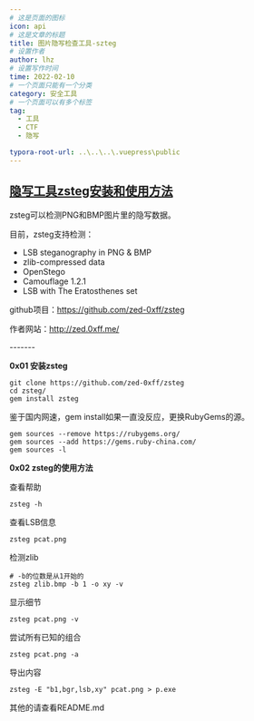 ```yaml
---
# 这是页面的图标
icon: api
# 这是文章的标题
title: 图片隐写检查工具-szteg
# 设置作者
author: lhz
# 设置写作时间
time: 2022-02-10
# 一个页面只能有一个分类
category: 安全工具
# 一个页面可以有多个标签
tag:
  - 工具
  - CTF
  - 隐写

typora-root-url: ..\..\..\.vuepress\public
---
```


## [隐写工具zsteg安装和使用方法](https://www.cnblogs.com/pcat/p/12624953.html)



zsteg可以检测PNG和BMP图片里的隐写数据。

目前，zsteg支持检测：

- LSB steganography in PNG & BMP
- zlib-compressed data
- OpenStego
- Camouflage 1.2.1
- LSB with The Eratosthenes set

github项目：https://github.com/zed-0xff/zsteg

作者网站：http://zed.0xff.me/

\-------

**0x01 安装zsteg**

```
git clone https://github.com/zed-0xff/zsteg
cd zsteg/
gem install zsteg
```

鉴于国内网速，gem install如果一直没反应，更换RubyGems的源。

```
gem sources --remove https://rubygems.org/
gem sources --add https://gems.ruby-china.com/
gem sources -l
```

 

**0x02 zsteg的使用方法**

查看帮助

```
zsteg -h
```

查看LSB信息

```
zsteg pcat.png
```

检测zlib

```
# -b的位数是从1开始的
zsteg zlib.bmp -b 1 -o xy -v
```

显示细节

```
zsteg pcat.png -v
```

尝试所有已知的组合

```
zsteg pcat.png -a
```

导出内容

```
zsteg -E "b1,bgr,lsb,xy" pcat.png > p.exe
```

其他的请查看README.md